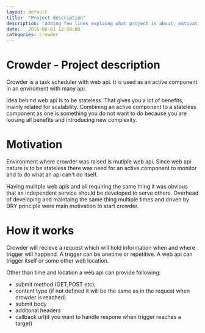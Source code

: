 ```yaml
---
layout: default
title:  "Project description"
description: "Adding few lines explaing what project is about, motivation and main features"
date:   2016-06-01 12:50:00
categories: crowder
---
```

# Crowder - Project description

Crowder is a task scheduler with web api. It is used as an active component in an enviroment with many api.

Idea behind web api is to be stateless. That gives you a lot of benefits, mainly related for scalability. Combining an active component to a stateless component as one is something you do not want to do because you are loosing all benefits and introducing new complexity.

Motivation
========

Environment where crowder was raised is mutiple web api. Since web api nature is to be stateless there was need for an active component to monitor and to do what an api can't do itself. 

Having mulitple web apis and all requiring the same thing it was obvious that an independent service should be developed to serve others. Overhead of developing and maintaing the same thing multiple times and driven by DRY principle were main motivation to start crowder.

How it works
========

Crowder will recieve a request which will hold information when and where trigger will happend. A trigger can be onetime  or repetitive. A web api can trigger itself or some other web location. 

Other than time and location a web api can provide following:

- submit method (GET,POST etc), 
- content type (if not defined it will be the same as in the request when crowder is reached)
- submit body
- additonal headers
- callback url(if you want to handle respone when trigger reaches a target)   